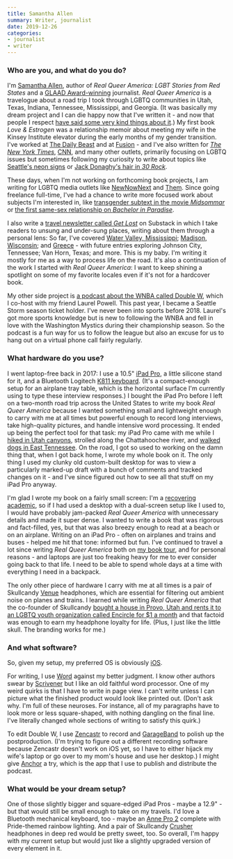 ```yaml
---
title: Samantha Allen
summary: Writer, journalist 
date: 2019-12-26
categories:
- journalist
- writer
---
```


### Who are you, and what do you do?

I'm [Samantha Allen](http://samanthaleighallen.com/ "Samantha's website."), author of _Real Queer America: LGBT Stories from Red States_ and a [GLAAD Award-winning](https://www.hollywoodreporter.com/lists/glaad-media-awards-complete-list-winners-2018-1078487 "A Hollywood Reporter article about the 2018 GLAAD Media Award winners.") journalist. _Real Queer America_ is a travelogue about a road trip I took through LGBTQ communities in Utah, Texas, Indiana, Tennessee, Mississippi, and Georgia. (It was basically my dream project and I can die happy now that I've written it - and now that people I respect [have said some very kind things about it](https://www.lambdaliterary.org/reviews/03/12/samantha-allen-real-queer-america/ "An article by D. Gilson about Samantha's book.").) My first book _Love & Estrogen_ was a relationship memoir about meeting my wife in the Kinsey Institute elevator during the early months of my gender transition. I've worked at [The Daily Beast](https://www.thedailybeast.com/author/samantha-allen "Samantha's articles on The Daily Beast.") and at [Fusion](https://fusion.tv/author/samantha-allen/ "Samantha's articles on Fusion.") - and I've also written for [_The New York Times_](https://www.nytimes.com/2019/03/13/opinion/lgbt-trump-red-states.html "Samantha's NYT article about LGBT communities in red American states."), [CNN](https://edition.cnn.com/2019/10/08/opinions/lgbtq-rights-supreme-court-town-hall-allen/index.html "Samantha's CNN article about two LGBTQ court cases in the US."), and many other outlets, primarily focusing on LGBTQ issues but sometimes following my curiosity to write about topics like [Seattle's neon signs](https://crosscut.com/2019/09/neon-symbol-seattles-past-what-will-illuminate-its-future "Samantha's Crosscut article about Seattle's neon lights.") or [Jack Donaghy's hair in _30 Rock_](https://www.pastemagazine.com/articles/2017/04/jack-donaghys-hair-ranked-by-season.html "Samantha's Paste article about Jack Donaghy's hair.").

These days, when I'm not working on forthcoming book projects, I am writing for LGBTQ media outlets like [NewNowNext](http://www.newnownext.com/author/allens/ "Samantha's articles on NewNowNext.") and [Them](https://www.them.us/contributor/samantha-allenamaamantha-allen "Samantha's articles on Them."). Since going freelance full-time, I've had a chance to write more focused work about subjects I'm interested in, like [transgender subtext in the movie _Midsommar_](https://www.them.us/story/secret-trans-narrative-midsommar "Samantha's Them article about the Midsommar movie.") or [the first same-sex relationship on _Bachelor in Paradise_](http://www.newnownext.com/demi-burnett-bisexual-bachelor-in-paradise/07/2019/ "Samantha's NewNowNext article about Bachelor In Paradise.").

I also write a [travel newsletter called _Get Lost_](https://getlost.substack.com/ "Samantha's travel newsletter.") on Substack in which I take readers to unsung and under-sung places, writing about them through a personal lens: So far, I've covered [Water Valley, Mississippi](https://getlost.substack.com/p/water-valley-mississippi "Samantha's newsletter entry about Water Valley in Mississippi."); [Madison, Wisconsin](https://getlost.substack.com/p/madison-wisconsin "Samantha's newsletter entry about Madison in Wisconsin."); and [Greece](https://getlost.substack.com/p/-santorini-greece "Samantha's newsletter entry about Greece.") - with future entries exploring Johnson City, Tennessee; Van Horn, Texas; and more. This is my baby. I'm writing it mostly for me as a way to process life on the road. It's also a continuation of the work I started with _Real Queer America_: I want to keep shining a spotlight on some of my favorite locales even if it's not for a hardcover book.

My other side project is [a podcast about the WNBA called Double W](https://anchor.fm/doublew "Samantha and Laurel's podcast."), which I co-host with my friend Laurel Powell. This past year, I became a Seattle Storm season ticket holder. I've never been into sports before 2018. Laurel's got more sports knowledge but is new to following the WNBA and fell in love with the Washington Mystics during their championship season. So the podcast is a fun way for us to follow the league but also an excuse for us to hang out on a virtual phone call fairly regularly.

### What hardware do you use?

I went laptop-free back in 2017: I use a 10.5" [iPad Pro][ipad-pro], a little silicone stand for it, and a Bluetooth Logitech [K811 keyboard][bluetooth-easy-switch-keyboard-k811]. (It's a compact-enough setup for an airplane tray table, which is the horizontal surface I'm currently using to type these interview responses.) I bought the iPad Pro before I left on a two-month road trip across the United States to write my book _Real Queer America_ because I wanted something small and lightweight enough to carry with me at all times but powerful enough to record long interviews, take high-quality pictures, and handle intensive word processing. It ended up being the perfect tool for that task: my iPad Pro came with me while I [hiked in Utah canyons](https://www.dailyxtra.com/coming-out-and-coming-home-to-mormon-country-157615 "Samantha's Xtra article about coming out and Utah."), strolled along the Chattahoochee river, and [walked dogs in East Tennessee](https://www.thedailybeast.com/why-i-love-johnson-city-an-lgbt-idyll-right-in-the-heart-of-bible-belt-13 "Samantha's Daily Beast article about Johnson City in Tennessee."). On the road, I got so used to working on the damn thing that, when I got back home, I wrote my whole book on it. The only thing I used my clunky old custom-built desktop for was to view a particularly marked-up draft with a bunch of comments and tracked changes on it - and I've since figured out how to see all that stuff on my iPad Pro anyway.

I'm glad I wrote my book on a fairly small screen: I'm a [recovering academic](https://news.emory.edu/features/2018/10/seen-heard/index.html "An Emory University article about Samantha seeing help on campus after coming out as transgender."), so if I had used a desktop with a dual-screen setup like I used to, I would have probably jam-packed _Real Queer America_ with unnecessary details and made it super dense. I wanted to write a book that was rigorous and fact-filled, yes, but that was also breezy enough to read at a beach or on an airplane. Writing on an iPad Pro - often on airplanes and trains and buses - helped me hit that tone: informed but fun. I've continued to travel a lot since writing _Real Queer America_ both on [my book tour](https://www.lambdaliterary.org/features/oped/04/25/samantha-allen-banal-profane/ "A Lambda Literary article about Samantha's book tour."), and for personal reasons - and laptops are just too freaking heavy for me to ever consider going back to that life. I need to be able to spend whole days at a time with everything I need in a backpack.

The only other piece of hardware I carry with me at all times is a pair of Skullcandy [Venue][] headphones, which are essential for filtering out ambient noise on planes and trains. I learned while writing _Real Queer America_ that the co-founder of Skullcandy [bought a house in Provo, Utah and rents it to an LGBTQ youth organization called Encircle for $1 a month](https://www.heraldextra.com/news/local/central/provo/encircle-home-in-downtown-provo-to-bring-services-to-lgbt/article_3735eedd-adca-5bb6-a2a1-260a9c0d90a7.html "A Heald Extra article about a house in Utah owned by the co-founder of Skullcandy.") and that factoid was enough to earn my headphone loyalty for life. (Plus, I just like the little skull. The branding works for me.)

### And what software?

So, given my setup, my preferred OS is obviously [iOS][].

For writing, I use [Word][word-ios] against my better judgment. I know other authors swear by [Scrivener][] but I like an old faithful word processor. One of my weird quirks is that I have to write in page view. I can't write unless I can picture what the finished product would look like printed out. (Don't ask why. I'm full of these neuroses. For instance, all of my paragraphs have to look more or less square-shaped, with nothing dangling on the final line. I've literally changed whole sections of writing to satisfy this quirk.)

To edit Double W, I use [Zencastr][] to record and [GarageBand][garageband-ios] to polish up the postproduction. (I'm trying to figure out a different recording software because Zencastr doesn't work on iOS yet, so I have to either hijack my wife's laptop or go over to my mom's house and use her desktop.) I might give [Anchor][anchor-ios] a try, which is the app that I use to publish and distribute the podcast.

### What would be your dream setup?

One of those slightly bigger and square-edged iPad Pros - maybe a 12.9" - but that would still be small enough to take on my travels. I'd love a Bluetooth mechanical keyboard, too - maybe an [Anne Pro 2][anne-pro-2] complete with Pride-themed rainbow lighting. And a pair of Skullcandy [Crusher][] headphones in deep red would be pretty sweet, too. So overall, I'm happy with my current setup but would just like a slightly upgraded version of every element in it.

[anchor-ios]: https://apps.apple.com/us/app/anchor/id1056182234 "A client for the podcast service."
[anne-pro-2]: http://web.archive.org/web/20220814214418/http://annepro2.com/ "A mechanical keyboard."
[bluetooth-easy-switch-keyboard-k811]: https://www.logitech.com/en-us/product/illuminated-keyboard-for-mac-ipad-iphone.html "A Bluetooth keyboard."
[crusher]: http://web.archive.org/web/20230524231316/https://www.skullcandy.com/shop/headphones/bluetooth-headphones/crusher-wireless/ "Wireless over-the-ear headphones."
[garageband-ios]: https://apps.apple.com/us/app/garageband/id408709785 "A music creation app."
[ios]: https://www.apple.com/ios/ "A mobile operating system."
[ipad-pro]: https://en.wikipedia.org/wiki/IPad_Pro "An iOS tablet."
[scrivener]: http://web.archive.org/web/20190626125457/http://www.literatureandlatte.com:80/scrivener.php? "A Mac text editor aimed at writers."
[venue]: http://web.archive.org/web/20221031124121/https://www.skullcandy.com/shop/headphones/bluetooth-headphones/ "Wireless over-the-ear headphones."
[word-ios]: https://apps.apple.com/us/app/microsoft-word/id586447913 "A text editor app."
[zencastr]: https://zencastr.com/ "A service for recording audio."
